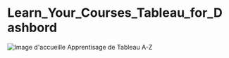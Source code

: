 # Learn_Your_Courses_Tableau_for_Dashbord
![ Image d'accueille](https://cdn.prod.website-files.com/60ec34540d013784844d2ee2/661539c22d3a25e10e9eb139_Tableau%20Software%20(1).jpg)
Apprentisage   de Tableau A-Z
